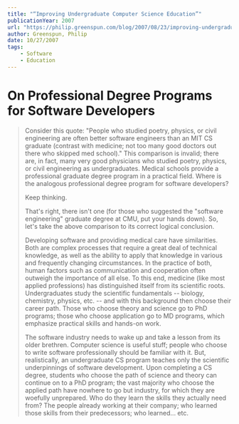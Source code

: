```yaml
---
title: "“Improving Undergraduate Computer Science Education”"
publicationYear: 2007
url: "https://philip.greenspun.com/blog/2007/08/23/improving-undergraduate-computer-science-education/"
author: Greenspun, Philip
date: 10/27/2007
tags:
    - Software
    - Education
---
```


# On Professional Degree Programs for Software Developers

> Consider this quote: "People who studied poetry, physics, or civil engineering are often better software engineers than an MIT CS graduate (contrast with medicine; not too many good doctors out there who skipped med school)." This comparison is invalid; there are, in fact, many very good physicians who studied poetry, physics, or civil engineering as undergraduates. Medical schools provide a professional graduate degree program in a practical field. Where is the analogous professional degree program for software developers?
>
> Keep thinking.
>
> That's right, there isn't one (for those who suggested the "software engineering" graduate degree at CMU, put your hands down). So, let's take the above comparison to its correct logical conclusion.
>
> Developing software and providing medical care have similarities. Both are complex processes that require a great deal of technical knowledge, as well as the ability to apply that knowledge in various and frequently changing circumstances. In the practice of both, human factors such as communication and cooperation often outweigh the importance of all else. To this end, medicine (like most applied professions) has distinguished itself from its scientific roots. Undergraduates study the scientific fundamentals -- biology, chemistry, physics, etc. -- and with this background then choose their career path. Those who choose theory and science go to PhD programs; those who choose application go to MD programs, which emphasize practical skills and hands-on work.
>
> The software industry needs to wake up and take a lesson from its older brethren. Computer science is useful stuff; people who choose to write software professionally should be familiar with it. But, realistically, an undergraduate CS program teaches only the scientific underpinnings of software development. Upon completing a CS degree, students who choose the path of science and theory can continue on to a PhD program; the vast majority who choose the applied path have nowhere to go but industry, for which they are woefully unprepared. Who do they learn the skills they actually need from? The people already working at their company; who learned those skills from their predecessors; who learned... etc.
